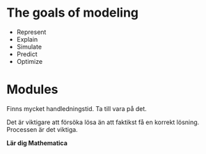 # The goals of modeling
* Represent
* Explain
* Simulate
* Predict
* Optimize

# Modules
Finns mycket handledningstid. Ta till vara på det.

Det är viktigare att försöka lösa än att faktikst få en korrekt lösning. Processen är det viktiga.

**Lär dig Mathematica**
